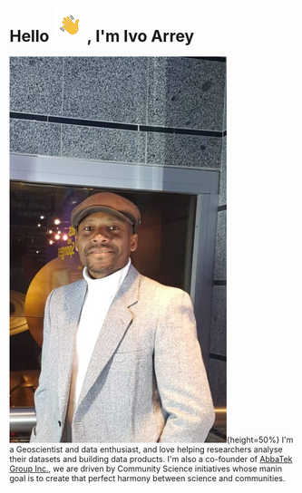 # Hello ![hello2.png](https://github.com/arreyves/markdown-portfolio/blob/main/images/hello2.png), I'm Ivo Arrey

![Ivo.jpeg](https://github.com/arreyves/markdown-portfolio/blob/main/images/Ivo%20.jpeg){height=50%}
I'm a Geoscientist and data enthusiast, and love helping researchers analyse their datasets and building data products. I'm also a co-founder of [AbbaTek Group Inc.](https://abbatekgroup.com/), we are driven by Community Science initiatives whose manin goal is to create that perfect harmony between science and communities.

